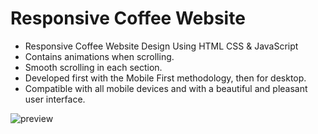 # Responsive Coffee Website

- Responsive Coffee Website Design Using HTML CSS & JavaScript
- Contains animations when scrolling.
- Smooth scrolling in each section.
- Developed first with the Mobile First methodology, then for desktop.
- Compatible with all mobile devices and with a beautiful and pleasant user interface.


![preview](https://user-images.githubusercontent.com/107635975/219871746-9fbbef4f-8fea-43e4-afbe-3f7a252433bb.png)

